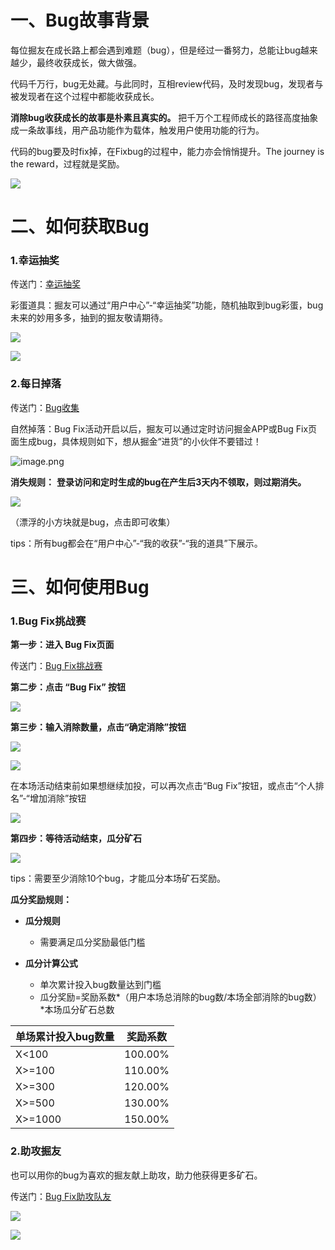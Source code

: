 # 一、Bug故事背景

每位掘友在成长路上都会遇到难题（bug），但是经过一番努力，总能让bug越来越少，最终收获成长，做大做强。

代码千万行，bug无处藏。与此同时，互相review代码，及时发现bug，发现者与被发现者在这个过程中都能收获成长。

**消除bug收获成长的故事是朴素且真实的。** 把千万个工程师成长的路径高度抽象成一条故事线，用产品功能作为载体，触发用户使用功能的行为。

代码的bug要及时fix掉，在Fixbug的过程中，能力亦会悄悄提升。The journey is the reward，过程就是奖励。

![](https://p3-juejin.byteimg.com/tos-cn-i-k3u1fbpfcp/b2754743f0574a06a30595c25629bc07~tplv-k3u1fbpfcp-zoom-1.image)

# 二、如何获取Bug

### 1.幸运抽奖

传送门：[幸运抽奖](https://juejin.cn/user/center/lottery)

彩蛋道具：掘友可以通过“用户中心”-“幸运抽奖”功能，随机抽取到bug彩蛋，bug未来的妙用多多，抽到的掘友敬请期待。

![](https://p3-juejin.byteimg.com/tos-cn-i-k3u1fbpfcp/a588cdd10cd8407b94bf4cbc43a8eba5~tplv-k3u1fbpfcp-zoom-1.image)

![](https://p3-juejin.byteimg.com/tos-cn-i-k3u1fbpfcp/9ede668bce5a4782a0b48b85293ad944~tplv-k3u1fbpfcp-zoom-1.image)

### 2.每日掉落

传送门：[Bug收集](https://juejin.cn/mobile/bugfix?is_hide_title=1&hidebar=0&state_bar_color=0f0a1c)

自然掉落：Bug Fix活动开启以后，掘友可以通过定时访问掘金APP或Bug Fix页面生成bug，具体规则如下，想从掘金“进货”的小伙伴不要错过！



![image.png](https://p6-juejin.byteimg.com/tos-cn-i-k3u1fbpfcp/d230b0b515f44892821d4cbc30603056~tplv-k3u1fbpfcp-watermark.image?)

**消失规则：** **登录访问和定时生成的bug在产生后3天内不领取，则过期消失。**

![](https://p3-juejin.byteimg.com/tos-cn-i-k3u1fbpfcp/93b35d7f382a4d50ad96e4f8f95cb3a8~tplv-k3u1fbpfcp-zoom-1.image)

（漂浮的小方块就是bug，点击即可收集）

tips：所有bug都会在“用户中心”-“我的收获”-“我的道具”下展示。

# 三、如何使用Bug

### 1.Bug Fix挑战赛

**第一步：进入 Bug Fix页面**

传送门：[Bug Fix挑战赛](https://juejin.cn/mobile/bugfix?is_hide_title=1&hidebar=0&state_bar_color=0f0a1c)

**第二步：点击 “Bug Fix” 按钮**

![](https://p3-juejin.byteimg.com/tos-cn-i-k3u1fbpfcp/8917a6c39e1e47fb8c462092dcd30e8e~tplv-k3u1fbpfcp-zoom-1.image)

**第三步：输入消除数量，点击“确定消除”按钮**

![](https://p3-juejin.byteimg.com/tos-cn-i-k3u1fbpfcp/3b12c18fa21d491c80996c3f580d04d6~tplv-k3u1fbpfcp-zoom-1.image)

![](https://p3-juejin.byteimg.com/tos-cn-i-k3u1fbpfcp/379f10827d854208933931bfd7dbcfa0~tplv-k3u1fbpfcp-zoom-1.image)

在本场活动结束前如果想继续加投，可以再次点击“Bug Fix”按钮，或点击“个人排名”-“增加消除”按钮

![](https://p3-juejin.byteimg.com/tos-cn-i-k3u1fbpfcp/985c7bd1693b4128a43e62f3425ff482~tplv-k3u1fbpfcp-zoom-1.image)

**第四步：等待活动结束，瓜分矿石**

![](https://p3-juejin.byteimg.com/tos-cn-i-k3u1fbpfcp/95b32c8043f4407c9764fa8e3f799c55~tplv-k3u1fbpfcp-zoom-1.image)

tips：需要至少消除10个bug，才能瓜分本场矿石奖励。

**瓜分奖励规则：**

-   **瓜分规则**

    -   需要满足瓜分奖励最低门槛

<!---->

-   **瓜分计算公式**

    -   单次累计投入bug数量达到门槛
    -   瓜分奖励=奖励系数*（用户本场总消除的bug数/本场全部消除的bug数）*本场瓜分矿石总数

| 单场累计投入bug数量 | 奖励系数    |
| ----------- | ------- |
| X<100       | 100.00% |
| X>=100      | 110.00% |
| X>=300      | 120.00% |
| X>=500      | 130.00% |
| X>=1000     | 150.00% |

### 2.助攻掘友

也可以用你的bug为喜欢的掘友献上助攻，助力他获得更多矿石。

传送门：[Bug Fix助攻队友](https://juejin.cn/mobile/bugfix?is_hide_title=1&hidebar=0&state_bar_color=0f0a1c)

![](https://p3-juejin.byteimg.com/tos-cn-i-k3u1fbpfcp/c76336cb0efa4bf8b72951c032b52b27~tplv-k3u1fbpfcp-zoom-1.image)

![](https://p3-juejin.byteimg.com/tos-cn-i-k3u1fbpfcp/7417b09ceb4041989d6672e9dd671236~tplv-k3u1fbpfcp-zoom-1.image)